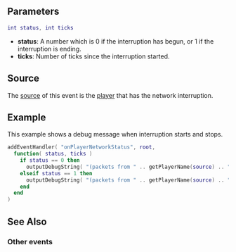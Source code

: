 Parameters
----------

``` lua
int status, int ticks
```

-   **status**: A number which is 0 if the interruption has begun, or 1 if the interruption is ending.
-   **ticks**: Number of ticks since the interruption started.

Source
------

The [source](/docs/event_system#event_source.md "wikilink") of this event is the [player](/docs/player.md "wikilink") that has the network interruption.

Example
-------

This example shows a debug message when interruption starts and stops.

``` lua
addEventHandler( "onPlayerNetworkStatus", root,
  function( status, ticks )
    if status == 0 then
      outputDebugString( "(packets from " .. getPlayerName(source) .. ") interruption began " .. ticks .. " ticks ago" )
    elseif status == 1 then
      outputDebugString( "(packets from " .. getPlayerName(source) .. ") interruption began " .. ticks .. " ticks ago and has just ended" )
    end
  end
)
```

See Also
--------

### Other events
